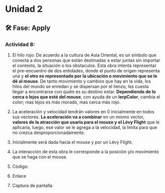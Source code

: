 # Unidad 2


## 🛠 Fase: Apply

### Actividad 8:
1. El hilo rojo: De acuerdo a la cultura de Asia Oriental, es un simbolo que conecta a dos personas que están destinadas a estar juntas sin importar el contexto, la situación o los obstaculos. Esta obra intenta representar el pre-encuentro de dos entidades, donde el punto de origen representa una y __el otro es representado por la ubicación o movimiento que se le dé al mouse__. De tanto movimiento y cambios que hay en la vida, los hilos del mundo se enredan y se dispersan por el lienzo, les cuesta llegar a encontrarse con quién es su destino estar. __Dependiendo de lo cerca o lejos que esté del mouse__, con ayuda de un __lerpColor__, cambia el color; mas lejos es más morado, mas cerca más rojo.

2. La aceleración y velocidad tendrán valores en 0 inicialmente en todos sus vectores. __La aceleración va a combinar__ en un mismo vector, __valores de la atracción que usaría para el mouse y el Lévy Flight__ que le aplicaría, luego, ese valor se le agrega a la velocidad, la limita para que no crezca desproporcionadamente.

3. Inicialmente será dada hacia el mouse y por un Lévy Flight.

4. La interacción de esta obra le corresponde a la posición y/o movimiento que se haga con el mouse.
   
5. Código:




6. Enlace


7. Captura de pantalla
